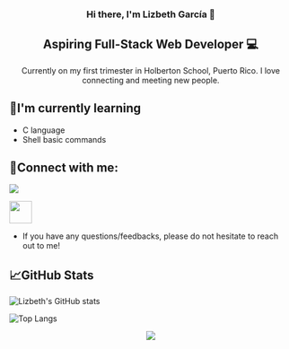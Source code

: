 <h3 align="center"> Hi there, I'm Lizbeth García 👋</h3>

<h2 align="center"> Aspiring Full-Stack Web Developer 💻 </h2>

<p align="center"> Currently on my first trimester in Holberton School, Puerto Rico. I love connecting and meeting new people. </p>

## 🌱I'm currently learning 

- C language
- Shell basic commands

## 🤝Connect with me:

<a href="https://www.linkedin.com/in/lizbeth-garcia-53657a22a/">

<a href="mailto: lizbethgarcialebron@gmail.com"><img src="https://img.shields.io/badge/Gmail-D14836?style=for-the-badge&logo=gmail&logoColor=white">


<a href="https://www.instagram.com/lizzgarleb/"><img src="https://raw.githubusercontent.com/rahuldkjain/github-profile-readme-generator/master/src/images/icons/Social/instagram.svg" width = 40px></a>

- If you have any questions/feedbacks, please do not hesitate to reach out to me!

## 📈GitHub Stats

![Lizbeth's GitHub stats](https://github-readme-stats.vercel.app/api?username=Lizz3108&theme=tokyonight)

![Top Langs](https://github-readme-stats.vercel.app/api/top-langs/?username=Lizz3108&theme=tokyonight)



<p align="center" width="100%">
<img src="https://w0.peakpx.com/wallpaper/220/987/HD-wallpaper-groot-i-am-root-ubuntu-linux-terminal-hacker-computer-funny-groot.jpg">
</p>

<!---
Lizz3108/Lizz3108 is a ✨ special ✨ repository because its `README.md` (this file) appears on your GitHub profile.
You can click the Preview link to take a look at your changes.
--->
